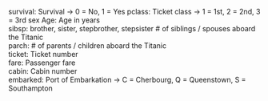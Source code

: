 survival: Survival ->	0 = No, 1 = Yes
pclass:	Ticket class ->	1 = 1st, 2 = 2nd, 3 = 3rd
sex	
Age:	Age in years	
sibsp:	 brother, sister, stepbrother, stepsister # of siblings / spouses aboard the Titanic	
parch:	# of parents / children aboard the Titanic	
ticket: Ticket number	
fare:	Passenger fare	
cabin:	Cabin number	
embarked:	Port of Embarkation	-> C = Cherbourg, Q = Queenstown, S = Southampton
